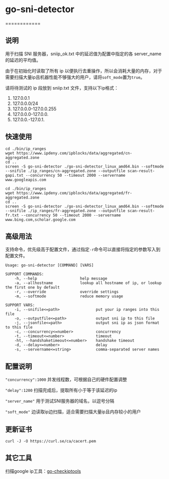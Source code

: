 # go-sni-detector

============

## 说明

用于扫描 SNI 服务器，sniip_ok.txt 中的延迟值为配置中指定的各 server_name 的延迟的平均值。

由于在初始化时读取了所有 ip 以便执行去重操作，所以会消耗大量的内存，对于需要扫描大量ip且机器性能不够强大的用户，请将`soft_mode`置为`true`。

请将待测试的 ip 段放到 sniip.txt 文件，支持以下ip格式：

1. 127.0.0.1
2. 127.0.0.0/24
3. 127.0.0.0-127.0.0.255
4. 127.0.0.0-127.0.0.
5. 127.0.0.-127.0.1.

## 快速使用
```
cd ./bin/ip_ranges
wget https://www.ipdeny.com/ipblocks/data/aggregated/cn-aggregated.zone
cd ..
screen -S go-sni-detector ./go-sni-detector_linux_amd64.bin --softmode --snifile ./ip_ranges/cn-aggregated.zone --outputfile scan-result-gapi.txt --concurrency 50 --timeout 2000 --servername www.googleapis.com
```

```
cd ./bin/ip_ranges
wget https://www.ipdeny.com/ipblocks/data/aggregated/fr-aggregated.zone
cd ..
screen -S go-sni-detector ./go-sni-detector_linux_amd64.bin --softmode --snifile ./ip_ranges/fr-aggregated.zone --outputfile scan-result-fr.txt --concurrency 50 --timeout 2000 --servername www.bing.com,scholar.google.com
```

## 高级用法

支持命令，优先级高于配置文件，通过指定`-r`命令可以直接将指定的参数写入到配置文件。

```
Usage: go-sni-detector [COMMAND] [VARS]

SUPPORT COMMANDS:
	-h, --help                   help message
	-a, --allhostname            lookup all hostname of ip, or lookup the first one by default
	-r, --override               override settings
	-m, --softmode               reduce memory usage

SUPPORT VARS:
	-i, --snifile<=path>                put your ip ranges into this file
	-o, --outputfile<=path>             output sni ip to this file
	-j, --jsonfile<=path>               output sni ip as json format to this file
	-c, --concurrency<=number>          concurrency
	-t, --timeout<=number>              timeout
	-ht, --handshaketimeout<=number>    handshake timeout
	-d, --delay<=number>                delay
	-s, --servername<=string>           comma-separated server names
```

## 配置说明

`"concurrency":1000` 并发线程数，可根据自己的硬件配置调整

`"delay":1200` 扫描完成后，提取所有小于等于该延迟的ip

`"server_name"` 用于测试SNI服务器的域名，以逗号分隔

`"soft_mode"` 边读取ip边扫描，适合需要扫描大量ip且内存较小的用户

## 更新证书
`curl -J -O https://curl.se/ca/cacert.pem`

## 其它工具

扫描google ip工具：[go-checkiptools](https://github.com/johnsonz/go-checkiptools)
